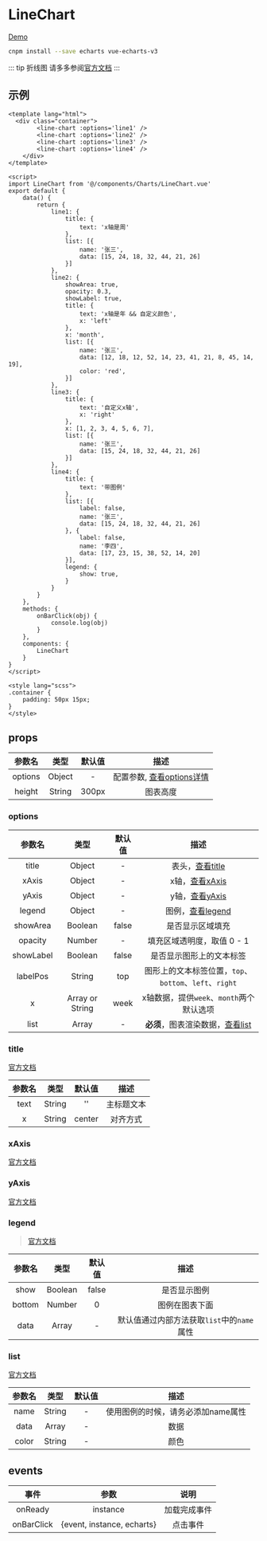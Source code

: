 # LineChart
[Demo](http://watasi.gitee.io/infozx_api/dist/#/line)

```bash
cnpm install --save echarts vue-echarts-v3
```
::: tip 折线图
请多多参阅[官方文档](http://echarts.baidu.com/option3#title)
:::

## 示例
```vue{11}
<template lang="html">
  <div class="container">
		<line-chart :options='line1' />
		<line-chart :options='line2' />
		<line-chart :options='line3' />
		<line-chart :options='line4' />
	</div>
</template>

<script>
import LineChart from '@/components/Charts/LineChart.vue'
export default {
	data() {
		return {
			line1: {
				title: {
					text: 'x轴是周'
				},
				list: [{
					name: '张三',
					data: [15, 24, 18, 32, 44, 21, 26]
				}]
			},
			line2: {
				showArea: true,
				opacity: 0.3,
				showLabel: true,
				title: {
					text: 'x轴是年 && 自定义颜色',
					x: 'left'
				},
				x: 'month',
				list: [{
					name: '张三',
					data: [12, 18, 12, 52, 14, 23, 41, 21, 8, 45, 14, 19],
					color: 'red',
				}]
			},
			line3: {
				title: {
					text: '自定义x轴',
					x: 'right'
				},
				x: [1, 2, 3, 4, 5, 6, 7],
				list: [{
					name: '张三',
					data: [15, 24, 18, 32, 44, 21, 26]
				}]
			},
			line4: {
				title: {
					text: '带图例'
				},
				list: [{
					label: false,
					name: '张三',
					data: [15, 24, 18, 32, 44, 21, 26]
				}, {
					label: false,
					name: '李四',
					data: [17, 23, 15, 38, 52, 14, 20]
				}],
				legend: {
					show: true,
				}
			}
		}
	},
	methods: {
		onBarClick(obj) {
			console.log(obj)
		}
	},
	components: {
		LineChart
	}
}
</script>

<style lang="scss">
.container {
	padding: 50px 15px;
}
</style>
```

## props
|参数名|类型|默认值|描述|
|:---:|:---:|:---:|:---:|
|options|Object|-|配置参数, [查看options详情](#options)|
|height|String|300px|图表高度|

### options
|参数名|类型|默认值|描述|
|:---:|:---:|:---:|:---:|
|title|Object|-|表头，[查看title](#title)|
|xAxis|Object|-|x轴，[查看xAxis](#xAxis)|
|yAxis|Object|-|y轴，[查看yAxis](#yAxis)|
|legend|Object|-|图例，[查看legend](#legend)|
|showArea|Boolean|false|是否显示区域填充|
|opacity|Number|-|填充区域透明度，取值 0 - 1|
|showLabel|Boolean|false|是否显示图形上的文本标签|
|labelPos|String|top|图形上的文本标签位置，`top`、`bottom`、`left`、`right`|
|x|Array or String|week|x轴数据，提供`week`、`month`两个默认选项|
|list|Array|-|**必须**，图表渲染数据，[查看list](#list)|

### title
[官方文档](http://echarts.baidu.com/option3#title)

|参数名|类型|默认值|描述|
|:---:|:---:|:---:|:---:|
|text|String|''|主标题文本|
|x|String|center|对齐方式|

### xAxis
[官方文档](http://echarts.baidu.com/option3#xAxis)

### yAxis
[官方文档](http://echarts.baidu.com/option3#yAxis)

### legend
> [官方文档](http://echarts.baidu.com/option3#legend)

|参数名|类型|默认值|描述|
|:---:|:---:|:---:|:---:|
|show|Boolean|false|是否显示图例|
|bottom|Number|0|图例在图表下面|
|data|Array|-|默认值通过内部方法获取`list`中的`name`属性|

### list
[官方文档](http://echarts.baidu.com/option3#series)

|参数名|类型|默认值|描述|
|:---:|:---:|:---:|:---:|
|name|String|-|使用图例的时候，请务必添加name属性|
|data|Array|-|数据|
|color|String|-|颜色|

## events
|事件|参数|说明|
|:---:|:---:|:---:|
|onReady|instance|加载完成事件|
|onBarClick|{event, instance, echarts}|点击事件|